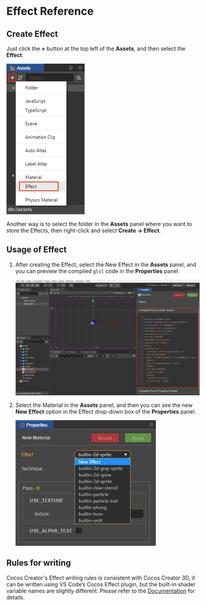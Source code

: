 # Effect Reference

## Create Effect

Just click the **+** button at the top left of the **Assets**, and then select the **Effect**.

![](./material/create-effect.png)

Another way is to select the folder in the **Assets** panel where you want to store the Effects, then right-click and select **Create -> Effect**.

## Usage of Effect

1. After creating the Effect, select the New Effect in the **Assets** panel, and you can preview the compiled `glsl` code in the **Properties** panel.

    ![](./material/effect-preview.png)

2. Select the Material in the **Assets** panel, and then you can see the new **New Effect** option in the Effect drop-down box of the **Properties** panel.

    ![](./material/use-effect.png)

## Rules for writing

Cocos Creator's Effect writing rules is consistent with Cocos Creator 3D, it can be written using VS Code’s Cocos Effect plugin, but the built-in shader variable names are slightly different. Please refer to the [Documentation](https://docs.cocos.com/creator3d/manual/zh/material-system/overview.html) for details.
